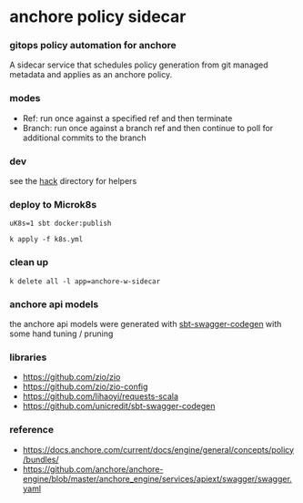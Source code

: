anchore policy sidecar
===

### gitops policy automation for anchore 

A sidecar service that schedules policy generation from git managed metadata and applies as an anchore policy.

### modes

- Ref: run once against a specified ref and then terminate
- Branch: run once against a branch ref and then continue to poll for additional commits to the branch

### dev

see the [hack](hack) directory for helpers

### deploy to Microk8s

`uK8s=1 sbt docker:publish`

`k apply -f k8s.yml`

### clean up

`k delete all -l app=anchore-w-sidecar`

### anchore api models

the anchore api models were generated with [sbt-swagger-codegen](https://github.com/unicredit/sbt-swagger-codegen) with some hand tuning / pruning

### libraries
- https://github.com/zio/zio
- https://github.com/zio/zio-config
- https://github.com/lihaoyi/requests-scala
- https://github.com/unicredit/sbt-swagger-codegen

### reference
- https://docs.anchore.com/current/docs/engine/general/concepts/policy/bundles/
- https://github.com/anchore/anchore-engine/blob/master/anchore_engine/services/apiext/swagger/swagger.yaml
